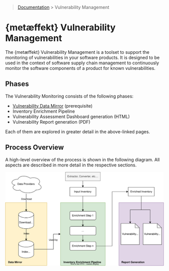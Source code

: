 > [Documentation](../../README.md) >
> Vulnerability Management

# {metæffekt} Vulnerability Management

The {metæffekt} Vulnerability Management is a toolset to support the monitoring of vulnerabilities in your software
products.
It is designed to be used in the context of software supply chain management to continuously monitor the software
components of a product for known vulnerabilities.

## Phases

The Vulnerability Monitoring consists of the following phases:

- [Vulnerability Data Mirror](data-mirror/vulnerability-data-mirror.md) (prerequisite)
- Inventory Enrichment Pipeline
- Vulnerability Assessment Dashboard generation (HTML)
- Vulnerability Report generation (PDF)

Each of them are explored in greater detail in the above-linked pages.

## Process Overview

A high-level overview of the process is shown in the following diagram.
All aspects are described in more detail in the respective sections.

![inventory-enrichment-overview.svg](inventory-enrichment-overview.svg)
